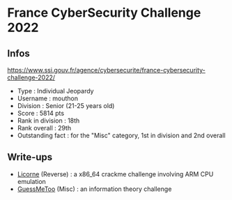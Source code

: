 # France CyberSecurity Challenge 2022

## Infos

https://www.ssi.gouv.fr/agence/cybersecurite/france-cybersecurity-challenge-2022/

- Type : Individual Jeopardy
- Username : mouthon
- Division : Senior (21-25 years old)
- Score : 5814 pts
- Rank in division : 18th
- Rank overall : 29th
- Outstanding fact : for the "Misc" category, 1st in division and 2nd overall

## Write-ups

- [Licorne](./Licorne/) (Reverse) : a x86_64 crackme challenge involving ARM CPU emulation
- [GuessMeToo](./GuessMeToo/) (Misc) : an information theory challenge
